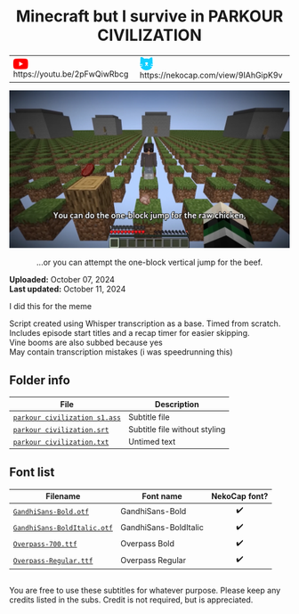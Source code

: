
<h1 align='center'>Minecraft but I survive in PARKOUR CIVILIZATION</h1>

<table align='center'>
    <tr>
        <td> <img src='../.img/youtube.svg' alt='YouTube' width=27 align='center'> &nbsp https://youtu.be/2pFwQiwRbcg </td>
        <td> <img src='../.img/nekocap.svg' alt='NekoCap' width=23 align='center'> &nbsp https://nekocap.com/view/9IAhGipK9v </td>
    </tr>
</table>

<a href="https://www.youtube.com/watch?v=2pFwQiwRbcg&nekocap=9IAhGipK9v">
    <img src="./preview.webp">
</a>
<p align='center'>...or you can attempt the one-block vertical jump for the beef.</p>

**Uploaded:** October 07, 2024  
**Last updated:** October 11, 2024

<!-- Description goes here -->
I did this for the meme

Script created using Whisper transcription as a base. Timed from scratch.  
Includes episode start titles and a recap timer for easier skipping.  
Vine booms are also subbed because yes  
May contain transcription mistakes (i was speedrunning this)

## Folder info

| File | Description |
| ---- | ----------- |
[`parkour civilization s1.ass`](parkour%20civilization%20s1.ass) | Subtitle file |
[`parkour civilization.srt`](parkour%20civilization.srt) | Subtitle file without styling |
[`parkour civilization.txt`](parkour%20civilization.txt) | Untimed text |

## Font list

| Filename | Font name | NekoCap font? |
| ---- | ---- | :--: |
 [`GandhiSans-Bold.otf`](https://github.com/abrokecube/subtitles-fonts/tree/main/NekoCap%20fonts/GandhiSans-Bold.otf) | GandhiSans-Bold | ✔️ |
 [`GandhiSans-BoldItalic.otf`](https://github.com/abrokecube/subtitles-fonts/tree/main/NekoCap%20fonts/GandhiSans-BoldItalic.otf) | GandhiSans-BoldItalic | ✔️ |
 [`Overpass-700.ttf`](https://github.com/abrokecube/subtitles-fonts/tree/main/NekoCap%20fonts/Overpass-700.ttf) | Overpass Bold | ✔️ |
 [`Overpass-Regular.ttf`](https://github.com/abrokecube/subtitles-fonts/tree/main/NekoCap%20fonts/Overpass-Regular.ttf) | Overpass Regular | ✔️ |

<!-- Permissions -->
## 
You are free to use these subtitles for whatever purpose. Please keep any credits listed in the subs. Credit is not required, but is appreciated.
